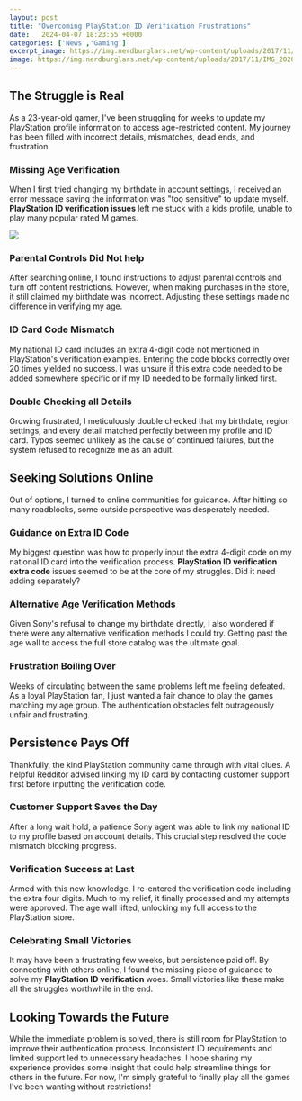 ```yaml
---
layout: post
title: "Overcoming PlayStation ID Verification Frustrations"
date:   2024-04-07 18:23:55 +0000
categories: ['News','Gaming']
excerpt_image: https://img.nerdburglars.net/wp-content/uploads/2017/11/IMG_20200211_164958-scaled.jpg
image: https://img.nerdburglars.net/wp-content/uploads/2017/11/IMG_20200211_164958-scaled.jpg
---
```


## The Struggle is Real
As a 23-year-old gamer, I've been struggling for weeks to update my PlayStation profile information to access age-restricted content. My journey has been filled with incorrect details, mismatches, dead ends, and frustration. 
### Missing Age Verification 
When I first tried changing my birthdate in account settings, I received an error message saying the information was "too sensitive" to update myself. **PlayStation ID verification issues** left me stuck with a kids profile, unable to play many popular rated M games. 

![](https://www.animationxpress.com/wp-content/uploads/2016/08/PlayStation-4-2-Step-verification.jpg)
### Parental Controls Did Not help 
After searching online, I found instructions to adjust parental controls and turn off content restrictions. However, when making purchases in the store, it still claimed my birthdate was incorrect. Adjusting these settings made no difference in verifying my age.
### ID Card Code Mismatch
My national ID card includes an extra 4-digit code not mentioned in PlayStation's verification examples. Entering the code blocks correctly over 20 times yielded no success. I was unsure if this extra code needed to be added somewhere specific or if my ID needed to be formally linked first. 
### Double Checking all Details  
Growing frustrated, I meticulously double checked that my birthdate, region settings, and every detail matched perfectly between my profile and ID card. Typos seemed unlikely as the cause of continued failures, but the system refused to recognize me as an adult. 
## Seeking Solutions Online
Out of options, I turned to online communities for guidance. After hitting so many roadblocks, some outside perspective was desperately needed.
### Guidance on Extra ID Code
My biggest question was how to properly input the extra 4-digit code on my national ID card into the verification process. **PlayStation ID verification extra code** issues seemed to be at the core of my struggles. Did it need adding separately?
### Alternative Age Verification Methods  
Given Sony's refusal to change my birthdate directly, I also wondered if there were any alternative verification methods I could try. Getting past the age wall to access the full store catalog was the ultimate goal. 
### Frustration Boiling Over
Weeks of circulating between the same problems left me feeling defeated. As a loyal PlayStation fan, I just wanted a fair chance to play the games matching my age group. The authentication obstacles felt outrageously unfair and frustrating.
## Persistence Pays Off  
Thankfully, the kind PlayStation community came through with vital clues. A helpful Redditor advised linking my ID card by contacting customer support first before inputting the verification code. 
### Customer Support Saves the Day
After a long wait hold, a patience Sony agent was able to link my national ID to my profile based on account details. This crucial step resolved the code mismatch blocking progress.
### Verification Success at Last  
Armed with this new knowledge, I re-entered the verification code including the extra four digits. Much to my relief, it finally processed and my attempts were approved. The age wall lifted, unlocking my full access to the PlayStation store.
### Celebrating Small Victories
It may have been a frustrating few weeks, but persistence paid off. By connecting with others online, I found the missing piece of guidance to solve my **PlayStation ID verification** woes. Small victories like these make all the struggles worthwhile in the end.
## Looking Towards the Future
While the immediate problem is solved, there is still room for PlayStation to improve their authentication process. Inconsistent ID requirements and limited support led to unnecessary headaches. I hope sharing my experience provides some insight that could help streamline things for others in the future. For now, I'm simply grateful to finally play all the games I've been wanting without restrictions!